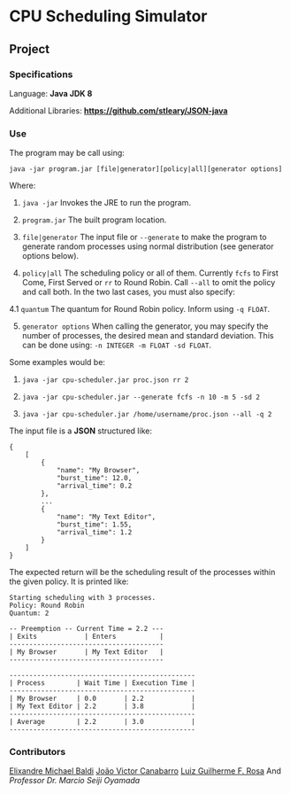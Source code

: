 # CPU Scheduling Simulator #

## Project ##

### Specifications ###

Language: **Java JDK 8**

Additional Libraries: **https://github.com/stleary/JSON-java**

### Use ###

The program may be call using:

`java -jar program.jar [file|generator][policy|all][generator options]`

Where:

1. `java -jar` Invokes the JRE to run the program.

2. `program.jar` The built program location.

3. `file|generator` The input file or `--generate` to make the program to generate random processes using normal distribution (see generator options below).

4. `policy|all` The scheduling policy or all of them. Currently `fcfs` to First Come, First Served or `rr` to Round Robin. Call `--all` to omit the policy and call both. In the two last cases, you must also specify:

4.1 `quantum` The quantum for Round Robin policy. Inform using `-q FLOAT`.

5. `generator options` When calling the generator, you may specify the number of processes, the desired mean and standard deviation. This can be done using: `-n INTEGER -m FLOAT -sd FLOAT`.

Some examples would be:

1. `java -jar cpu-scheduler.jar proc.json rr 2`

2. `java -jar cpu-scheduler.jar --generate fcfs -n 10 -m 5 -sd 2`

3. `java -jar cpu-scheduler.jar /home/username/proc.json --all -q 2`

The input file is a **JSON** structured like:

```
{
    [
        {
            "name": "My Browser",
            "burst_time": 12.0,
            "arrival_time": 0.2
        },
        ...
        {
            "name": "My Text Editor",
            "burst_time": 1.55,
            "arrival_time": 1.2
        }
    ]
}
```

The expected return will be the scheduling result of the processes within the given policy. It is printed like:

```
Starting scheduling with 3 processes.
Policy: Round Robin
Quantum: 2

-- Preemption -- Current Time = 2.2 ---
| Exits            | Enters           |
---------------------------------------
| My Browser       | My Text Editor   |
---------------------------------------

-----------------------------------------------
| Process        | Wait Time | Execution Time |
-----------------------------------------------
| My Browser     | 0.0       | 2.2            |
| My Text Editor | 2.2       | 3.8            |
-----------------------------------------------
| Average        | 2.2       | 3.0            |
-----------------------------------------------
```

### Contributors

[Elixandre Michael Baldi](https://github.com/ElixandreBaldi)
[João Victor Canabarro](https://github.com/jcanabarro)
[Luiz Guilherme F. Rosa](https://github.com/luizguilhermefr)
And *Professor Dr. Marcio Seiji Oyamada*